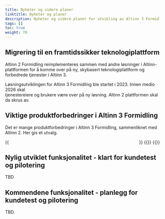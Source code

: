 ```yaml
---
title: Nyheter og videre planer
linktitle: Nyheter og planer
description: Nyheter og videre planer for utvikling av Altinn 3 Formidling
tags: []
toc: true
weight: 70
---
```


## Migrering til en framtidssikker teknologiplattform

Altinn 2 Formidling reimplementeres sammen med andre løsninger i Altinn-plattformen 
for å komme over på ny, skybasert teknologiplattform og forbedrede tjenester i Altinn 3.

Løsningsutviklingen for Altinn 3 Formidling ble startet i 2023. Innen medio 2026 skal  
tjenestereiere og brukere være over på ny løsning. Altinn 2 plattformen skal da skrus av.

## Viktige produktforbedringer i Altinn 3 Formidling

Det er mange  produktforbedringer i  Altinn 3 Formidling, sammenliknet med Altinn 2. 
Her gis et utvalg.

<div style="display: flex; flex-direction: row; justify-content: space-between; gap: 12px; flex-wrap: wrap;">
   {{<news-card
        title="Støtte for virkelig store filer"
        content="Støtet for overføring av filer større enn 2 GB,opp til 100 GB og mer."
        timeline="Q4 2025"
        githubUrl="https://github.com/Altinn/altinn-broker/issues/525"
    >}}
    {{<news-card
        title="GUI for konfigurering"
        content="GUI i Altinn Studio for konfigurering av ressurser i Altinn Formidling."
        timeline="Q4 2025"
        githubUrl="https://github.com/Altinn/altinn-broker/issues/375"
    >}}
    {{<news-card
        title="Klient-GUI"
        content="GUI i Altinn Studio for opplasting nedlasting av filer, som et  alternativ til andre sluttbrukersystemer."
        timeline="Q4 2025"
        githubUrl="https://github.com/Altinn/altinn-broker/issues/523"
    >}}
</div>



## Nylig utviklet funksjonalitet - klart for kundetest og pilotering
TBD

## Kommendene funksjonalitet - planlegg for kundetest og pilotering
TBD.

